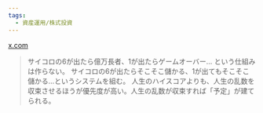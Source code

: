 ```yaml
---
tags:
  - 資産運用/株式投資
---
```

[x.com](https://x.com/fladdict/status/1677899685929836546)
>サイコロの6が出たら億万長者、1が出たらゲームオーバー… という仕組みは作らない。 サイコロの6が出たらそこそこ儲かる、1が出てもそこそこ儲かる…というシステムを組む。 人生のハイスコアよりも、人生の乱数を収束させるほうが優先度が高い。人生の乱数が収束すれば「予定」が建てられる。

